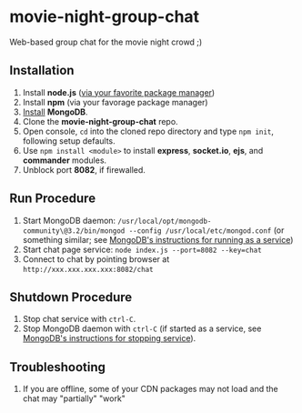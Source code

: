 # movie-night-group-chat
Web-based group chat for the movie night crowd ;)

## Installation
1. Install **node.js** ([via your favorite package manager](https://nodejs.org/en/download/package-manager/))
2. Install **npm** (via your favorage package manager)
3. [Install](https://docs.mongodb.com/v3.2/administration/install-community/) **MongoDB**.
3. Clone the **movie-night-group-chat** repo.
4. Open console, `cd` into the cloned repo directory and type `npm init`, following setup defaults.
5. Use `npm install <module>` to install **express**, **socket.io**, **ejs**, and **commander** modules.
6. Unblock port **8082**, if firewalled.

## Run Procedure
1. Start MongoDB daemon: `/usr/local/opt/mongodb-community\@3.2/bin/mongod --config /usr/local/etc/mongod.conf` (or something similar; see [MongoDB's instructions for running as a service](https://docs.mongodb.com/manual/tutorial/install-mongodb-on-ubuntu/#run-mongodb-community-edition))
2. Start chat page service: `node index.js --port=8082 --key=chat`
3. Connect to chat by pointing browser at `http://xxx.xxx.xxx.xxx:8082/chat`

## Shutdown Procedure
1. Stop chat service with `ctrl-C`.
2. Stop MongoDB daemon with `ctrl-C` (if started as a service, see [MongoDB's instructions for stopping service](https://docs.mongodb.com/manual/tutorial/install-mongodb-on-ubuntu/#run-mongodb-community-edition)).

## Troubleshooting
1. If you are offline, some of your CDN packages may not load and the chat may "partially" "work"
